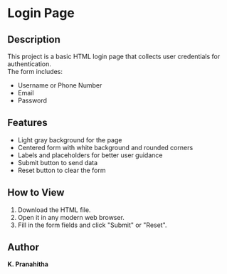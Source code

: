 # Login Page

## Description
This project is a basic HTML login page that collects user credentials for authentication.  
The form includes:
- Username or Phone Number
- Email
- Password

## Features
- Light gray background for the page
- Centered form with white background and rounded corners
- Labels and placeholders for better user guidance
- Submit button to send data
- Reset button to clear the form

## How to View
1. Download the HTML file.
2. Open it in any modern web browser.
3. Fill in the form fields and click "Submit" or "Reset".

## Author
**K. Pranahitha**
